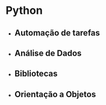 # Python
<ul>
  <li><h2>Automação de tarefas</h2></li>
  <li><h2>Análise de Dados</h2></li>
  <li><h2>Bibliotecas</h2></li>
  <li><h2>Orientação a Objetos</h2></li>

